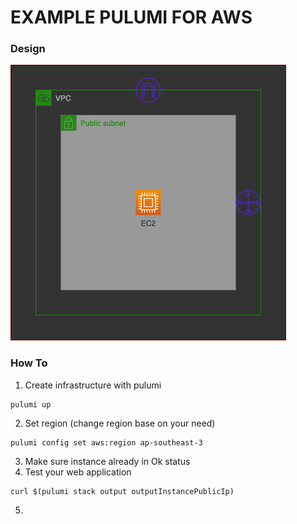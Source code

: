 # **EXAMPLE PULUMI FOR AWS**
### **Design**
![Design Architecture](images/Pulumi-Black.png)
### **How To**
1. Create infrastructure with pulumi 
```
pulumi up
```
2. Set region (change region base on your need)
```
pulumi config set aws:region ap-southeast-3
```
3. Make sure instance already in Ok status
4. Test your web application
```
curl $(pulumi stack output outputInstancePublicIp)
```
5. 

